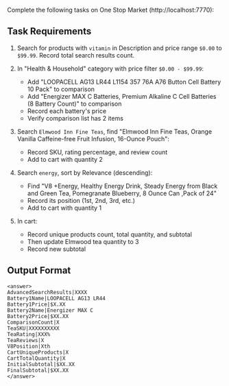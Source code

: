 Complete the following tasks on One Stop Market (http://localhost:7770):

## Task Requirements

1. Search for products with `vitamin` in Description and price range `$0.00` to `$99.99`. Record total search results count.

2. In "Health & Household" category with price filter `$0.00 - $99.99`:
   - Add "LOOPACELL AG13 LR44 L1154 357 76A A76 Button Cell Battery 10 Pack" to comparison
   - Add "Energizer MAX C Batteries, Premium Alkaline C Cell Batteries (8 Battery Count)" to comparison
   - Record each battery's price
   - Verify comparison list has 2 items

3. Search `Elmwood Inn Fine Teas`, find "Elmwood Inn Fine Teas, Orange Vanilla Caffeine-free Fruit Infusion, 16-Ounce Pouch":
   - Record SKU, rating percentage, and review count
   - Add to cart with quantity 2

4. Search `energy`, sort by Relevance (descending):
   - Find "V8 +Energy, Healthy Energy Drink, Steady Energy from Black and Green Tea, Pomegranate Blueberry, 8 Ounce Can ,Pack of 24"
   - Record its position (1st, 2nd, 3rd, etc.)
   - Add to cart with quantity 1

5. In cart:
   - Record unique products count, total quantity, and subtotal
   - Then update Elmwood tea quantity to 3
   - Record new subtotal

## Output Format

```
<answer>
AdvancedSearchResults|XXXX
Battery1Name|LOOPACELL AG13 LR44
Battery1Price|$X.XX
Battery2Name|Energizer MAX C
Battery2Price|$XX.XX
ComparisonCount|X
TeaSKU|XXXXXXXXXX
TeaRating|XXX%
TeaReviews|X
V8Position|Xth
CartUniqueProducts|X
CartTotalQuantity|X
InitialSubtotal|$XX.XX
FinalSubtotal|$XX.XX
</answer>
```

